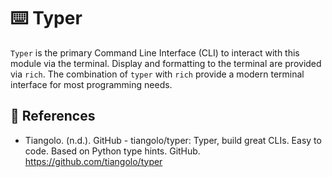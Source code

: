 # ⌨️ Typer

`Typer` is the primary Command Line Interface (CLI) to interact with this module via the terminal.  Display and formatting to the terminal are provided via `rich`.  The combination of `typer` with `rich` provide a modern terminal interface for most programming needs.


## 🔖 References

* Tiangolo. (n.d.). GitHub - tiangolo/typer: Typer, build great CLIs. Easy to code. Based on Python type hints. GitHub. https://github.com/tiangolo/typer
